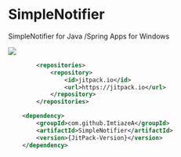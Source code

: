 # SimpleNotifier
SimpleNotifier for Java /Spring Apps for Windows

[![](https://jitpack.io/v/ImtiazeA/SimpleNotifier.svg)](https://jitpack.io/#ImtiazeA/SimpleNotifier)

```xml
    	<repositories>
    		<repository>
    		    <id>jitpack.io</id>
    		    <url>https://jitpack.io</url>
    		</repository>
    	</repositories>
```

```xml
	<dependency>
	    <groupId>com.github.ImtiazeA</groupId>
	    <artifactId>SimpleNotifier</artifactId>
	    <version>{JitPack-Version}</version>
	</dependency>
```
